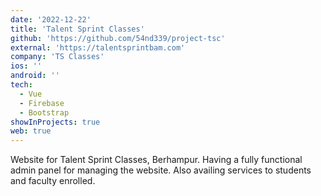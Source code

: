 ```yaml
---
date: '2022-12-22'
title: 'Talent Sprint Classes'
github: 'https://github.com/54nd339/project-tsc'
external: 'https://talentsprintbam.com'
company: 'TS Classes'
ios: ''
android: ''
tech:
  - Vue
  - Firebase
  - Bootstrap
showInProjects: true
web: true
---
```

Website for Talent Sprint Classes, Berhampur. Having a fully functional admin panel for managing the website. Also availing services to students and faculty enrolled.
